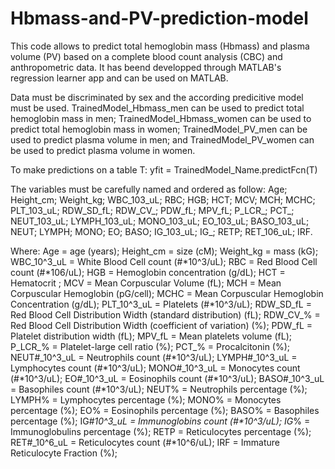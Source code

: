 # Hbmass-and-PV-prediction-model
This code allows to predict total hemoglobin mass (Hbmass) and plasma volume (PV) based on a complete blood count analysis (CBC) and anthropometric data. It has beend developped through MATLAB's regression learner app and can be used on MATLAB.

Data must be discriminated by sex and the according predicitive model must be used. TrainedModel_Hbmass_men can be used to predict total hemoglobin mass in men; TrainedModel_Hbmass_women can be used to predict total hemoglobin mass in women; TrainedModel_PV_men can be used to predict plasma volume in men; and TrainedModel_PV_women can be used to predict plasma volume in women.

To make predictions on a table T: 
  yfit = TrainedModel_Name.predictFcn(T) 

The variables must be carefully named and ordered as follow:
Age; Height_cm; Weight_kg; WBC_103_uL; RBC; HGB; HCT; MCV; MCH; MCHC; PLT_103_uL; RDW_SD_fL; RDW_CV_; PDW_fL; MPV_fL; P_LCR_; PCT_; NEUT_103_uL; LYMPH_103_uL; MONO_103_uL; EO_103_uL; BASO_103_uL; NEUT; LYMPH; MONO; EO; BASO; IG_103_uL; IG_; RETP; RET_106_uL; IRF.

Where: 
Age = age (years);
Height_cm = size (cM);
Weight_kg = mass (kG); 
WBC_10^3_uL	= White Blood Cell count (#*10^3/uL);
RBC	= Red Blood Cell count (#*106/uL);
HGB	= Hemoglobin concentration (g/dL);
HCT	= Hematocrit ;
MCV	= Mean Corpuscular Volume (fL);
MCH	= Mean Corpuscular Hemoglobin (pG/cell);
MCHC = Mean Corpuscular Hemoglobin Concentration (g/dL);
PLT_10^3_uL	= Platelets (#*10^3/uL);
RDW_SD_fL	= Red Blood Cell Distribution Width (standard distribution) (fL);
RDW_CV_%	= Red Blood Cell Distribution Width (coefficient of variation) (%);
PDW_fL	= Platelet distribution width (fL);
MPV_fL	= Mean platelets volume (fL);
P_LCR_%	= Platelet-large cell ratio (%);
PCT_%	= Procalcitonin (%);
NEUT#_10^3_uL	= Neutrophils count (#*10^3/uL);
LYMPH#_10^3_uL	= Lymphocytes count (#*10^3/uL);
MONO#_10^3_uL	= Monocytes count (#*10^3/uL);
EO#_10^3_uL	= Eosinophils count (#*10^3/uL);
BASO#_10^3_uL	= Basophiles count (#*10^3/uL);
NEUT%	= Neutrophils percentage (%);
LYMPH%	= Lymphocytes percentage (%);
MONO%	= Monocytes percentage (%);
EO%	= Eosinophils percentage (%);
BASO%	= Basophiles percentage (%);
IG#_10^3_uL = Immunoglobins count (#*10^3/uL);
IG_%	= Immunoglobulins percentage (%);
RETP	= Reticulocytes percentage (%);
RET#_10^6_uL	= Reticulocytes count (#*10^6/uL);
IRF	= Immature Reticulocyte Fraction (%);
